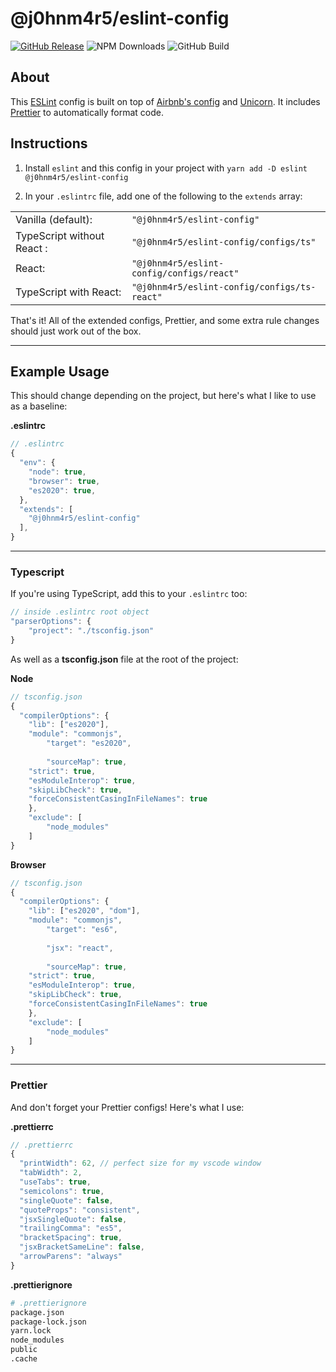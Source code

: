 # @j0hnm4r5/eslint-config

[![GitHub Release](https://img.shields.io/github/v/release/j0hnm4r5/eslint-config.svg?style=flat)](https://github.com/j0hnm4r5/eslint-config/releases)
![NPM Downloads](https://img.shields.io/npm/dw/@j0hnm4r5/eslint-config?style=flat)
![GitHub Build](https://img.shields.io/github/workflow/status/j0hnm4r5/eslint-config/Publish%20Package?style=flat)


## About

This [ESLint](https://eslint.org/) config is built on top of [Airbnb's config](https://www.npmjs.com/package/eslint-config-airbnb) and [Unicorn](https://www.npmjs.com/package/eslint-plugin-unicorn). It includes [Prettier](https://prettier.io/) to automatically format code.

## Instructions

1. Install `eslint` and this config in your project with `yarn add -D eslint @j0hnm4r5/eslint-config`

2. In your `.eslintrc` file, add one of the following to the `extends` array:

|   |   |
|---|---|
| Vanilla (default): | `"@j0hnm4r5/eslint-config"` |
| TypeScript without React : | `"@j0hnm4r5/eslint-config/configs/ts"` |
| React: | `"@j0hnm4r5/eslint-config/configs/react"` |
| TypeScript with React: | `"@j0hnm4r5/eslint-config/configs/ts-react"` |


That's it! All of the extended configs, Prettier, and some extra rule changes should just work out of the box.

---

## Example Usage

This should change depending on the project, but here's what I like to use as a baseline:

**.eslintrc**
```js
// .eslintrc
{
  "env": {
    "node": true,
    "browser": true,
    "es2020": true,
  },
  "extends": [
    "@j0hnm4r5/eslint-config"
  ],
}
```

---

### Typescript

If you're using TypeScript, add this to your `.eslintrc` too:

```js
// inside .eslintrc root object
"parserOptions": {
	"project": "./tsconfig.json"
}
```

As well as a **tsconfig.json** file at the root of the project:

**Node**

```js
// tsconfig.json
{
  "compilerOptions": {
    "lib": ["es2020"],
    "module": "commonjs",
		"target": "es2020",
		
		"sourceMap": true,
    "strict": true,
    "esModuleInterop": true,
    "skipLibCheck": true,
    "forceConsistentCasingInFileNames": true
	},
	"exclude": [
		"node_modules"
	]
}
```

**Browser**

```js
// tsconfig.json
{
  "compilerOptions": {
    "lib": ["es2020", "dom"],
    "module": "commonjs",
		"target": "es6",
		
		"jsx": "react",
		
		"sourceMap": true,
    "strict": true,
    "esModuleInterop": true,
    "skipLibCheck": true,
    "forceConsistentCasingInFileNames": true
	},
	"exclude": [
		"node_modules"
	]
}
```

---

### Prettier

And don't forget your Prettier configs! Here's what I use:

**.prettierrc**
```js
// .prettierrc
{
  "printWidth": 62, // perfect size for my vscode window
  "tabWidth": 2,
  "useTabs": true,
  "semicolons": true,
  "singleQuote": false,
  "quoteProps": "consistent",
  "jsxSingleQuote": false,
  "trailingComma": "es5",
  "bracketSpacing": true,
  "jsxBracketSameLine": false,
  "arrowParens": "always"
}
```

**.prettierignore**
```sh
# .prettierignore
package.json
package-lock.json
yarn.lock
node_modules
public
.cache
```

